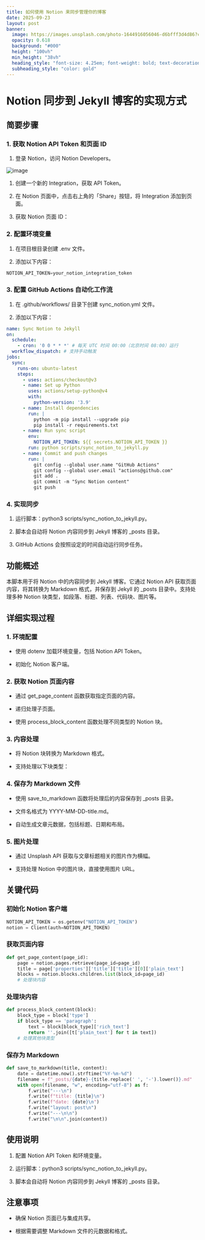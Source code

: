 ```yaml
---
title: 如何使用 Notion 来同步管理你的博客
date: 2025-09-23
layout: post
banner:
  image: https://images.unsplash.com/photo-1644916056046-d6bfff3d4d86?crop=entropy&cs=tinysrgb&fit=max&fm=jpg&ixid=M3w2OTIwMzJ8MHwxfHJhbmRvbXx8fHx8fHx8fDE3NTg2MDE0Nzd8&ixlib=rb-4.1.0&q=80&w=1080
  opacity: 0.618
  background: "#000"
  height: "100vh"
  min_height: "38vh"
  heading_style: "font-size: 4.25em; font-weight: bold; text-decoration: underline"
  subheading_style: "color: gold"
---
```


# Notion 同步到 Jekyll 博客的实现方式

## 简要步骤

### 1. 获取 Notion API Token 和页面 ID

1. 登录 Notion，访问 Notion Developers。

![image](https://prod-files-secure.s3.us-west-2.amazonaws.com/a7a0cc5a-89b9-4cda-8686-1fba0ca52f40/d19c1afe-dea5-4312-9333-786b0ba83054/image.png?X-Amz-Algorithm=AWS4-HMAC-SHA256&X-Amz-Content-Sha256=UNSIGNED-PAYLOAD&X-Amz-Credential=ASIAZI2LB4664RBTUMCN%2F20250923%2Fus-west-2%2Fs3%2Faws4_request&X-Amz-Date=20250923T042437Z&X-Amz-Expires=3600&X-Amz-Security-Token=IQoJb3JpZ2luX2VjELT%2F%2F%2F%2F%2F%2F%2F%2F%2F%2FwEaCXVzLXdlc3QtMiJGMEQCIDjyas3t9Y3qWBGFA3g6BeE5hsB5WQ8B%2FJHhPJfBzkiSAiB6v6hwhbnHvlO0Ct20CWh6Pix8kslHA%2B7R%2BztneFis6ir%2FAwg9EAAaDDYzNzQyMzE4MzgwNSIMzstGqU3pYzfO0SHeKtwDo8kJ1B4inQ33mqBLKNuL5ETOfK1Jy8s8RFfdZpnWjBxG3ZA9jwGvj1raW0PI8C3JGo%2F6YMqkqPLrfBATi1WYjm1KzWTrqyJxw3PfFgYLZUCkLyHX4yFxgqC9pfV0z%2FteiLkYQwVWtkH90Wjr2q%2FYFKH5EfzNuwnjcqInbqO2BlAbU0pR4ZmNQ79JySlkeP4htWIUa%2B%2FfNQgWeiiOZrdbDfKisC6TD67tB8hulweu3UDvZVMDZpZwl3BzMM5eZ35i810aoRsJMvuEqYfj8CzuKixklnKLi5wdPP%2FDG41QRw6EOR%2BR7jRXzgrL136IWDPQgRMYQdBdES9VGOW%2F7iHGtRziIJGaY3kfcHkueFWmkXoaXjZi3%2BI3rNcf5x4uK9nakjM9v%2BuF%2BGoteA%2FSsjsDvutTfs6CzhQZFKUdVMdinxH1LzYGLx5jED%2FCgqIJOYuX9icc6wqL7jgGmSqqhxyy2JMukxXJdnrTnzYhrlJCh5u54nvy3KkWKQjrPnTWpPcaXB5UO72xbyTo549ZxMUSxeFLLq7fccz%2B6Dw4gcSeEng3MHNLoQol4qYvxXmqFiB6M%2Bf%2FMFU8ajm2smHSyDOhQK68ggO7G6SE2uTFORWkA8zH3VaHgdsMMKXlvTgwlKfIxgY6pgHx3K%2BB8l33CQVqBlhuIrhJTaCoU%2F4waxUh5%2FJQBzEnrlcxJvUrsN1fCXYSvvWbHmVBIw73h%2Bh4bEx6P38lRxPv94RDihfMkmI93jxaRhD%2B2zkk76AB4WK%2FVA%2FCjK67FedTgHw2YC5Cwpn89wqsGhj%2Fp4MskKVwUhYw3hUq3RevrsiVVI4dMA16CmiH1a9EJsXB8jjoTvVXvkf0fiSs2jeDLlec4o%2Bq&X-Amz-Signature=9c3c48f2a07f1e7f44eda728757a5e7390b004ee2ddcf09cb4d022a199999aea&X-Amz-SignedHeaders=host&x-amz-checksum-mode=ENABLED&x-id=GetObject)

1. 创建一个新的 Integration，获取 API Token。

1. 在 Notion 页面中，点击右上角的「Share」按钮，将 Integration 添加到页面。

1. 获取 Notion 页面 ID：


### 2. 配置环境变量

1. 在项目根目录创建 .env 文件。

1. 添加以下内容：

```javascript
NOTION_API_TOKEN=your_notion_integration_token
```

### 3. 配置 GitHub Actions 自动化工作流

1. 在 .github/workflows/ 目录下创建 sync_notion.yml 文件。

1. 添加以下内容：

```yaml
name: Sync Notion to Jekyll
on:
  schedule:
    - cron: '0 0 * * *' # 每天 UTC 时间 00:00（北京时间 08:00）运行
  workflow_dispatch: # 支持手动触发
jobs:
  sync:
    runs-on: ubuntu-latest
    steps:
      - uses: actions/checkout@v3
      - name: Set up Python
        uses: actions/setup-python@v4
        with:
          python-version: '3.9'
      - name: Install dependencies
        run: |
          python -m pip install --upgrade pip
          pip install -r requirements.txt
      - name: Run sync script
        env:
          NOTION_API_TOKEN: ${{ secrets.NOTION_API_TOKEN }}
        run: python scripts/sync_notion_to_jekyll.py
      - name: Commit and push changes
        run: |
          git config --global user.name "GitHub Actions"
          git config --global user.email "actions@github.com"
          git add .
          git commit -m "Sync Notion content"
          git push
```

### 4. 实现同步

1. 运行脚本：python3 scripts/sync_notion_to_jekyll.py。

1. 脚本会自动将 Notion 内容同步到 Jekyll 博客的 _posts 目录。

1. GitHub Actions 会按照设定的时间自动运行同步任务。

## 功能概述

本脚本用于将 Notion 中的内容同步到 Jekyll 博客。它通过 Notion API 获取页面内容，将其转换为 Markdown 格式，并保存到 Jekyll 的 _posts 目录中。支持处理多种 Notion 块类型，如段落、标题、列表、代码块、图片等。

## 详细实现过程

### 1. 环境配置

- 使用 dotenv 加载环境变量，包括 Notion API Token。

- 初始化 Notion 客户端。

### 2. 获取 Notion 页面内容

- 通过 get_page_content 函数获取指定页面的内容。

- 递归处理子页面。

- 使用 process_block_content 函数处理不同类型的 Notion 块。

### 3. 内容处理

- 将 Notion 块转换为 Markdown 格式。

- 支持处理以下块类型：


### 4. 保存为 Markdown 文件

- 使用 save_to_markdown 函数将处理后的内容保存到 _posts 目录。

- 文件名格式为 YYYY-MM-DD-title.md。

- 自动生成文章元数据，包括标题、日期和布局。

### 5. 图片处理

- 通过 Unsplash API 获取与文章标题相关的图片作为横幅。

- 支持处理 Notion 中的图片块，直接使用图片 URL。

## 关键代码

### 初始化 Notion 客户端

```python
NOTION_API_TOKEN = os.getenv("NOTION_API_TOKEN")
notion = Client(auth=NOTION_API_TOKEN)
```

### 获取页面内容

```python
def get_page_content(page_id):
    page = notion.pages.retrieve(page_id=page_id)
    title = page['properties']['title']['title'][0]['plain_text']
    blocks = notion.blocks.children.list(block_id=page_id)
    # 处理块内容
```

### 处理块内容

```python
def process_block_content(block):
    block_type = block['type']
    if block_type == 'paragraph':
        text = block[block_type]['rich_text']
        return ''.join([t['plain_text'] for t in text])
    # 处理其他块类型
```

### 保存为 Markdown

```python
def save_to_markdown(title, content):
    date = datetime.now().strftime("%Y-%m-%d")
    filename = f"_posts/{date}-{title.replace(' ', '-').lower()}.md"
    with open(filename, "w", encoding="utf-8") as f:
        f.write("---\n")
        f.write(f"title: {title}\n")
        f.write(f"date: {date}\n")
        f.write("layout: post\n")
        f.write("---\n\n")
        f.write("\n\n".join(content))
```

## 使用说明

1. 配置 Notion API Token 和环境变量。

1. 运行脚本：python3 scripts/sync_notion_to_jekyll.py。

1. 脚本会自动将 Notion 内容同步到 Jekyll 博客的 _posts 目录。

## 注意事项

- 确保 Notion 页面已与集成共享。

- 根据需要调整 Markdown 文件的元数据和格式。